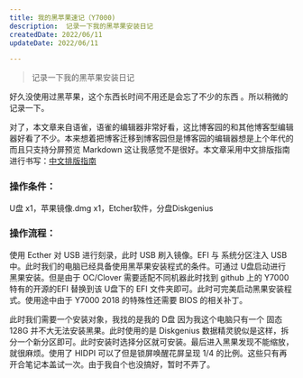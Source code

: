 ```yaml
---
title: 我的黑苹果速记（Y7000)
description:  记录一下我的黑苹果安装日记
createdDate: 2022/06/11
updateDate: 2022/06/11

---
```


> 记录一下我的黑苹果安装日记


好久没使用过黑苹果，这个东西长时间不用还是会忘了不少的东西 。所以稍微的记录一下。

对了，本文章来自语雀，语雀的编辑器非常好看，这比博客园的和其他博客型编辑器好看了不少。本来想着把博客迁移到博客园但是博客园的编辑器想是上个年代的而且只支持分屏预览 Markdown 这让我感觉不是很好。本文章采用中文排版指南进行书写：[中文排版指南](https://zhuanlan.zhihu.com/p/20506092)
### 操作条件：
U盘 x1，苹果镜像.dmg x1，Etcher软件，分盘Diskgenius
### 操作流程：
使用 Ecther 对 USB 进行刻录，此时 USB 刷入镜像。EFI 与 系统分区注入 USB 中。此时我们的电脑已经具备使用黑苹果安装程式的条件。可通过 U盘启动进行黑果安装。但是由于 OC/Clover 需要适配不同机器此时找到 github 上的 Y7000 特有的开源的EFI 替换到该 U盘下的 EFI 文件夹即可。此时可完美启动黑果安装程式。使用途中由于 Y7000 2018 的特殊性还需要 BIOS 的相关补丁。

此时我们需要一个安装对象，我找的是我的 D盘 因为我这个电脑只有一个 固态128G 并不大无法安装黑果。此时使用的是 Diskgenius 数据精灵貌似是这样，拆分一个新分区即可。此时安装时选择分区就可安装。最后进入黑果发现不能缩放，就很麻烦。使用了 HIDPI 可以了但是锁屏唤醒花屏呈现 1/4 的比例。这些只有再开合笔记本盖试一次。由于我自个也没搞好，暂时不弄了。
